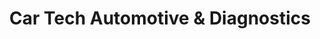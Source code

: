 ---
title: "Car Tech Automotive & Diagnostics"
url: /grand-junction/car-tech-automotive-and-diagnostics/
shop: car repair
---